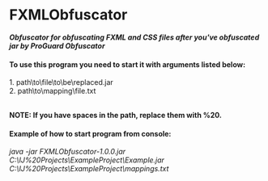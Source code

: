# FXMLObfuscator
***Obfuscator for obfuscating FXML and CSS files after you've obfuscated jar by ProGuard Obfuscator***


<h4>To use this program you need to start it with arguments listed below:</h4>
1. path\to\file\to\be\replaced.jar</br>
2. path\to\mapping\file.txt</br></br>

**NOTE: If you have spaces in the path, replace them with %20.**

<h4>Example of how to start program from console:</h4>
<i>java -jar FXMLObfuscator-1.0.0.jar C:\IJ%20Projects\ExampleProject\Example.jar C:\IJ%20Projects\ExampleProject\mappings.txt</i>
